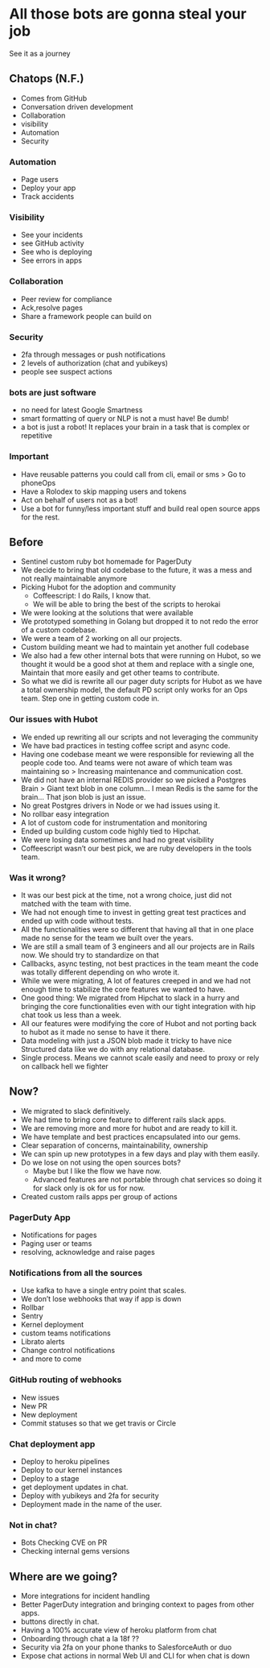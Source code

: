 # All those bots are gonna steal your job

See it as a journey

## Chatops (N.F.)

- Comes from GitHub
- Conversation driven development
- Collaboration
- visibility
- Automation
- Security

### Automation
- Page users
- Deploy your app
- Track accidents

### Visibility
- See your incidents
- see GitHub activity
- See who is deploying
- See errors in apps

### Collaboration

- Peer review for compliance
- Ack,resolve pages
- Share a framework people can build on

### Security

- 2fa through messages or push notifications
- 2 levels of authorization (chat and yubikeys)
- people see suspect actions

### bots are just software

- no need for latest Google Smartness
- smart formatting of query or NLP is not a must have! Be dumb!
- a bot is just a robot! It replaces your brain in a task that is complex or repetitive

### Important

- Have reusable patterns you could call from cli, email or sms > Go to phoneOps
- Have a Rolodex to skip mapping users and tokens
- Act on behalf of users not as a bot!
- Use a bot for funny/less important stuff and build real open source apps for the rest.

## Before

- Sentinel custom ruby bot homemade for PagerDuty
- We decide to bring that old codebase to the future, it was a mess and not really maintainable anymore
- Picking Hubot for the adoption and community
    - Coffeescript: I do Rails, I know that.
    - We will be able to bring the best of the scripts to herokai
- We were looking at the solutions that were available
- We prototyped something in Golang but dropped it to not redo the error of a custom codebase.
- We were a team of 2 working on all our projects. 
- Custom building meant we had to maintain yet another full codebase
- We also had a few other internal bots that were running on Hubot, so we thought it would be a good shot at them and replace with a single one, Maintain that more easily and get other teams to contribute.
- So what we did is rewrite all our pager duty scripts for Hubot as we have a total ownership model, the default PD script only works for an Ops team. Step one in getting custom code in.

### Our issues with Hubot

- We ended up rewriting all our scripts and not leveraging the community
- We have bad practices in testing coffee script and async code.
- Having one codebase meant we were responsible for reviewing all the people code too. And teams were not aware of which team was maintaining so > Increasing maintenance and communication cost. 
- We did not have an internal REDIS provider so we picked a Postgres Brain > Giant text blob in one column… I mean Redis is the same for the brain… That json blob is just an issue. 
- No great Postgres drivers in Node or we had issues using it.
- No rollbar easy integration
- A lot of custom code for instrumentation and monitoring
- Ended up building custom code highly tied to Hipchat.
- We were losing data sometimes and had no great visibility
- Coffeescript wasn’t our best pick, we are ruby developers in the tools team.

### Was it wrong?

- It was our best pick at the time, not a wrong choice, just did not matched with the team with time.
- We had not enough time to invest in getting great test practices and ended up with code without tests.
- All the functionalities were so different that having all that in one place made no sense for the team we built over the years.
- We are still a small team of 3 engineers and all our projects are in Rails now. We should try to standardize on that
- Callbacks, async testing, not best practices in the team meant the code was totally different depending on who wrote it.
- While we were migrating, A lot of features creeped in and we had not enough time to stabilize the core features we wanted to have.
- One good thing: We migrated from Hipchat to slack in a hurry and bringing the core functionalities even with our tight integration with hip chat took us less than a week.
- All our features were modifying the core of Hubot and not porting back to hubot as it made no sense to have it there.
- Data modeling with just a JSON blob made it tricky to have nice Structured data like we do with any relational database.
- Single process. Means we cannot scale easily and need to proxy or rely on callback hell we fighter

## Now?

- We migrated to slack definitively.
- We had time to bring core feature to different rails slack apps.
- We are removing more and more for hubot and are ready to kill it.
- We have template and best practices encapsulated into our gems.
- Clear separation of concerns, maintainability, ownership
- We can spin up new prototypes in a few days and play with them easily.
- Do we lose on not using the open sources bots?
    - Maybe but I like the flow we have now.
    - Advanced features are not portable through chat services so doing it for slack only is ok for us for now.
- Created custom rails apps per group of actions

### PagerDuty App

- Notifications for pages
- Paging user or teams
- resolving, acknowledge and raise pages

### Notifications from all the sources

- Use kafka to have a single entry point that scales.
- We don’t lose webhooks that way if app is down
- Rollbar
- Sentry
- Kernel deployment
- custom teams notifications
- Librato alerts
- Change control notifications
- and more to come

### GitHub routing of webhooks

- New issues
- New PR
- New deployment
- Commit statuses so that we get travis or Circle

### Chat deployment app

- Deploy to heroku pipelines
- Deploy to our kernel instances
- Deploy to a stage
- get deployment updates in chat.
- Deploy with yubikeys and 2fa for security
- Deployment made in the name of the user.

### Not in chat?

- Bots Checking CVE on PR
- Checking internal gems versions

## Where are we going?
- More integrations for incident handling
- Better PagerDuty integration and bringing context to pages from other apps. 
- buttons directly in chat. 
- Having a 100% accurate view of heroku platform from chat
- Onboarding through chat a la 18f ??
- Security via 2fa on your phone thanks to SalesforceAuth or duo
- Expose chat actions in normal Web UI and CLI for when chat is down

